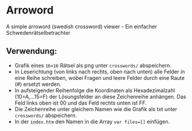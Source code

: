 # Arroword
A simple arroword (swedish crossword) viewer - Ein einfacher Schwedenrätselbetrachter

## Verwendung:
- Grafik eines `16×16` Rätsel als png unter `crosswords/` abspeichern.
- In Leserichtung (von links nach rechts, oben nach unten) alle Felder in eine Reihe schreiben, wobei Fragen und leere Felder durch eine Raute (#) ersetzt werden.
- In aufsteigender Reihenfolge die Koordinaten als Hexadezimalzahl (10=A,...15=F) der Lösungsfelder an diese Zeichenreihe anhängen. Das Feld links oben ist 00 und das Feld rechts unten ist FF.
- Die Zeichenreihe unter gleichem Namen wie die Grafik als txt unter `crosswords/` abspeichern.
- In der `index.htm` den Namen in die Array `var files=[]` einfügen.
